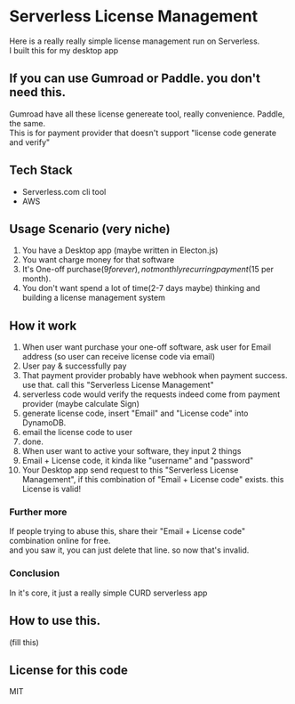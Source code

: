 # Serverless License Management
Here is a really really simple license management run on Serverless.    
I built this for my desktop app    

## If you can use Gumroad or Paddle. you don't need this.  
Gumroad have all these license genereate tool, really convenience. 
Paddle, the same.  
This is for payment provider that doesn't support "license code generate and verify"   

## Tech Stack
* Serverless.com cli tool
* AWS 

## Usage Scenario (very niche)
1. You have a Desktop app (maybe written in Electon.js)
2. You want charge money for that software
3. It's One-off purchase($9 forever), not monthly recurring payment($15 per month).
4. You don't want spend a lot of time(2-7 days maybe) thinking and building a license management system

## How it work
1. When user want purchase your one-off software, ask user for Email address (so user can receive license code via email)
2. User pay & successfully pay
3. That payment provider probably have webhook when payment success. use that. call this "Serverless License Management"
4. serverless code would verify the requests indeed come from payment provider (maybe calculate Sign)
5. generate license code, insert "Email" and "License code" into DynamoDB.
6. email the license code to user
7. done.
8. When user want to active your software, they input 2 things
9. Email + License code, it kinda like "username" and "password"
10. Your Desktop app send request to this "Serverless License Management", if this combination of "Email + License code" exists. this License is valid!

### Further more
If people trying to abuse this, share their "Email + License code" combination online for free.  
and you saw it, you can just delete that line. so now that's invalid.  

### Conclusion
In it's core, it just a really simple CURD serverless app    

## How to use this.  
(fill this)  

## License for this code
MIT